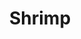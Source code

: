 ---
templateKey: blog-post
featuredpost: false
featuredimage: /assets/Shrimp.png
title: Shrimp
description: Fish~Crabpot
testfield: 1440
---